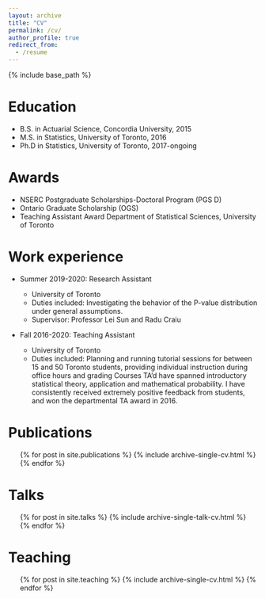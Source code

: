 ```yaml
---
layout: archive
title: "CV"
permalink: /cv/
author_profile: true
redirect_from:
  - /resume
---
```


{% include base_path %}

Education
======
* B.S. in Actuarial Science, Concordia University, 2015
* M.S. in Statistics, University of Toronto, 2016
* Ph.D in Statistics, University of Toronto, 2017-ongoing

Awards
======
* NSERC Postgraduate Scholarships-Doctoral Program (PGS D) 
* Ontario Graduate Scholarship (OGS) 
* Teaching Assistant Award Department of Statistical Sciences, University of Toronto

Work experience
======
* Summer 2019-2020: Research Assistant
  * University of Toronto
  * Duties included: Investigating the behavior of the P-value distribution under general assumptions.
  * Supervisor: Professor Lei Sun and Radu Craiu

* Fall 2016-2020: Teaching Assistant
  * University of Toronto
  * Duties included: Planning and running tutorial sessions for between 15 and 50 Toronto students, providing individual instruction during office hours and grading 
  Courses TA’d have spanned introductory statistical theory, application and
  mathematical probability. I have consistently received extremely positive
  feedback from students, and won the departmental TA award in 2016.
  
Publications
======
  <ul>{% for post in site.publications %}
    {% include archive-single-cv.html %}
  {% endfor %}</ul>
  
Talks
======
  <ul>{% for post in site.talks %}
    {% include archive-single-talk-cv.html %}
  {% endfor %}</ul>
  
Teaching
======
  <ul>{% for post in site.teaching %}
    {% include archive-single-cv.html %}
  {% endfor %}</ul>
  

